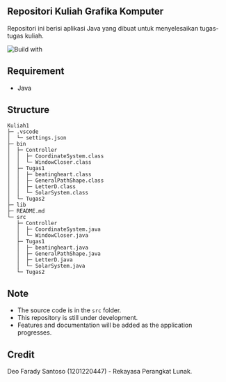 ## Repositori Kuliah Grafika Komputer

Repositori ini berisi aplikasi Java yang dibuat untuk menyelesaikan tugas-tugas kuliah.

![Build with](https://img.shields.io/badge/Visual_Studio_Code-0078D4?style=for-the-badge&logo=visual%20studio%20code&logoColor=white)

## Requirement

- Java

## Structure

```
Kuliah1
├─ .vscode
│  └─ settings.json
├─ bin
│  ├─ Controller
│  │  ├─ CoordinateSystem.class
│  │  └─ WindowCloser.class
│  ├─ Tugas1
│  │  ├─ beatingheart.class
│  │  ├─ GeneralPathShape.class
│  │  ├─ LetterD.class
│  │  └─ SolarSystem.class
│  └─ Tugas2
├─ lib
├─ README.md
└─ src
   ├─ Controller
   │  ├─ CoordinateSystem.java
   │  └─ WindowCloser.java
   ├─ Tugas1
   │  ├─ beatingheart.java
   │  ├─ GeneralPathShape.java
   │  ├─ LetterD.java
   │  └─ SolarSystem.java
   └─ Tugas2

```

## Note

- The source code is in the `src` folder.
- This repository is still under development.
- Features and documentation will be added as the application progresses.

## Credit

Deo Farady Santoso (1201220447) - Rekayasa Perangkat Lunak.